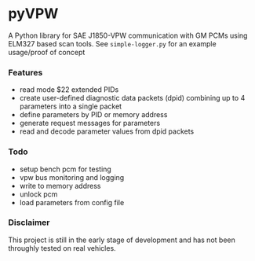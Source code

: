 # pyVPW
A Python library for SAE J1850-VPW communication with GM PCMs using ELM327 based scan tools. See `simple-logger.py` for an example usage/proof of concept

### Features
- read mode $22 extended PIDs
- create user-defined diagnostic data packets (dpid) combining up to 4 parameters into a single packet
- define parameters by PID or memory address
- generate request messages for parameters
- read and decode parameter values from dpid packets

### Todo
- setup bench pcm for testing
- vpw bus monitoring and logging
- write to memory address
- unlock pcm
- load parameters from config file

### Disclaimer
This project is still in the early stage of development and has not been throughly tested on real vehicles.
